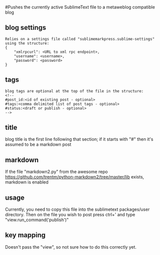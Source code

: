 #Pushes the currently active SublimeText file to a metaweblog compatible blog

## blog settings
	Relies on a settings file called "sublimemarkpress.sublime-settings" using the structure:
	{
	    "xmlrpcurl": <URL to xml rpc endpoint>,
	    "username": <username>,
	    "password": <password>
	}

## tags
	blog tags are optional at the top of the file in the structure:
	<!-- 
	#post_id:<id of existing post - optional>
	#tags:<comma delimited list of post tags - optional>
	#status:<draft or publish - optional>
	-->

## title
blog title is the first line following that section; if it starts with "#" then it's assumed
to be a markdown post

## markdown
If the file "markdown2.py" from the awesome repo https://github.com/trentm/python-markdown2/tree/master/lib exists, markdown is enabled

## usage
Currently, you need to copy this file into the sublimetext packages/user directory. Then on the file you wish to post press ctrl+' and type "view.run_command('publish')"

## key mapping
Doesn't pass the "view", so not sure how to do this correctly yet.